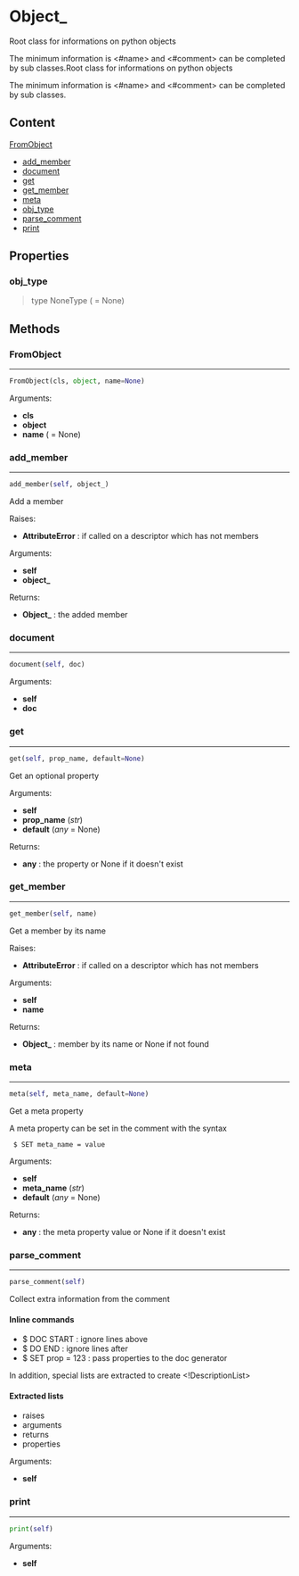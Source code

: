 # Object_

Root class for informations on python objects

The minimum information is <#name> and <#comment> can be completed
by sub classes.Root class for informations on python objects

The minimum information is <#name> and <#comment> can be completed
by sub classes.

## Content

[FromObject](#fromobject)
- [add_member](#add_member)
- [document](#document)
- [get](#get)
- [get_member](#get_member)
- [meta](#meta)
- [obj_type](#obj_type)
- [parse_comment](#parse_comment)
- [print](#print)



## Properties

### obj_type


> type NoneType ( = None)



## Methods

### FromObject

----------



``` python
FromObject(cls, object, name=None)
```



Arguments:
- **cls**
- **object**
- **name** ( = None)



### add_member

----------



``` python
add_member(self, object_)
```

Add a member

Raises:
- **AttributeError** : if called on a descriptor which has not members



Arguments:
- **self**
- **object_**



Returns:
- **Object_** : the added member



### document

----------



``` python
document(self, doc)
```



Arguments:
- **self**
- **doc**



### get

----------



``` python
get(self, prop_name, default=None)
```

Get an optional property

Arguments:
- **self**
- **prop_name** (_str_)
- **default** (_any_ = None)



Returns:
- **any** : the property or None if it doesn't exist



### get_member

----------



``` python
get_member(self, name)
```

Get a member by its name

Raises:
- **AttributeError** : if called on a descriptor which has not members



Arguments:
- **self**
- **name**



Returns:
- **Object_** : member by its name or None if not found



### meta

----------



``` python
meta(self, meta_name, default=None)
```

Get a meta property

A meta property can be set in the comment with the syntax
```
 $ SET meta_name = value
```

Arguments:
- **self**
- **meta_name** (_str_)
- **default** (_any_ = None)



Returns:
- **any** : the meta property value or None if it doesn't exist



### parse_comment

----------



``` python
parse_comment(self)
```

Collect extra information from the comment

#### Inline commands
- $ DOC START : ignore lines above
- $ DO END : ignore lines after
- $ SET prop = 123 : pass properties to the doc generator

In addition, special lists are extracted to create <!DescriptionList>

#### Extracted lists
- raises
- arguments
- returns
- properties

Arguments:
- **self**



### print

----------



``` python
print(self)
```



Arguments:
- **self**

